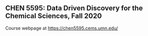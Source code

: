 ## CHEN 5595: Data Driven Discovery for the Chemical Sciences, Fall 2020

Course webpage at https://chen5595.cems.umn.edu/
